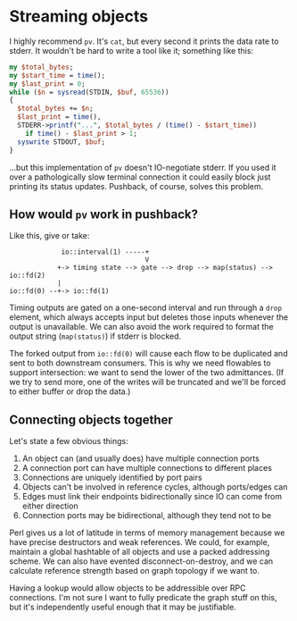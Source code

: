 # Streaming objects
I highly recommend `pv`. It's `cat`, but every second it prints the data rate to
stderr. It wouldn't be hard to write a tool like it; something like this:

```pl
my $total_bytes;
my $start_time = time();
my $last_print = 0;
while ($n = sysread(STDIN, $buf, 65536))
{
  $total_bytes += $n;
  $last_print = time(),
  STDERR->printf("...", $total_bytes / (time() - $start_time))
    if time() - $last_print > 1;
  syswrite STDOUT, $buf;
}
```

...but this implementation of `pv` doesn't IO-negotiate stderr. If you used it
over a pathologically slow terminal connection it could easily block just
printing its status updates. Pushback, of course, solves this problem.


## How would `pv` work in pushback?
Like this, give or take:

```
             io::interval(1) -----+
                                  V
            +-> timing state --> gate --> drop --> map(status) --> io::fd(2)
            |
io::fd(0) --+-> io::fd(1)
```

Timing outputs are gated on a one-second interval and run through a `drop`
element, which always accepts input but deletes those inputs whenever the output
is unavailable. We can also avoid the work required to format the output string
(`map(status)`) if stderr is blocked.

The forked output from `io::fd(0)` will cause each flow to be duplicated and
sent to both downstream consumers. This is why we need flowables to support
intersection: we want to send the lower of the two admittances. (If we try to
send more, one of the writes will be truncated and we'll be forced to either
buffer or drop the data.)


## Connecting objects together
Let's state a few obvious things:

1. An object can (and usually does) have multiple connection ports
2. A connection port can have multiple connections to different places
3. Connections are uniquely identified by port pairs
4. Objects can't be involved in reference cycles, although ports/edges can
5. Edges must link their endpoints bidirectionally since IO can come from either
   direction
6. Connection ports may be bidirectional, although they tend not to be

Perl gives us a lot of latitude in terms of memory management because we have
precise destructors and weak references. We could, for example, maintain a
global hashtable of all objects and use a packed addressing scheme. We can also
have evented disconnect-on-destroy, and we can calculate reference strength
based on graph topology if we want to.

Having a lookup would allow objects to be addressible over RPC connections. I'm
not sure I want to fully predicate the graph stuff on this, but it's
independently useful enough that it may be justifiable.

